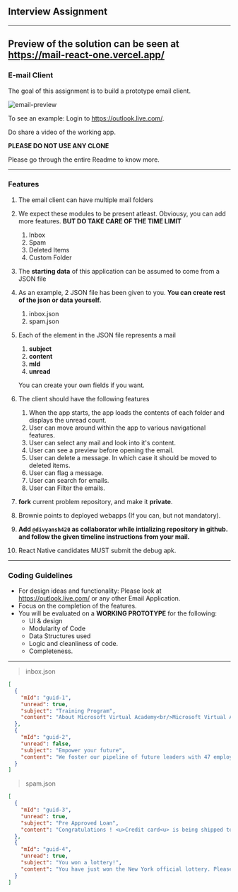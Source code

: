 ## Interview Assignment

<hr>

## Preview of the solution can be seen at https://mail-react-one.vercel.app/


### E-mail Client

The goal of this assignment is to build a prototype email client.

<img src="output.jpg" alt="email-preview">

To see an example: Login to https://outlook.live.com/.

Do share a video of the working app.

**PLEASE DO NOT USE ANY CLONE**

Please go through the entire Readme to know more.

<hr>

### Features

1. The email client can have multiple mail folders
2. We expect these modules to be present atleast. Obviousy, you can add more features. **BUT DO TAKE CARE OF THE TIME LIMIT**
   1. Inbox
   2. Spam
   3. Deleted Items
   4. Custom Folder
3. The **starting data** of this application can be assumed to come from a JSON file
4. As an example, 2 JSON file has been given to you. **You can create rest of the json or data yourself.**
   1. inbox.json
   2. spam.json
5. Each of the element in the JSON file represents a mail
   1. **subject**
   2. **content**
   3. **mId**
   4. **unread**
   
   You can create your own fields if you want.
   
6. The client should have the following features
   1. When the app starts, the app loads the contents of each folder and displays the unread count.
   2. User can move around within the app to various navigational features.
   3. User can select any mail and look into it's content.
   4. User can see a preview before opening the email.
   5. User can delete a message. In which case it should be moved to deleted items.
   6. User can flag a message.
   7. User can search for emails.
   8. User can Filter the emails.
   
7. **fork** current problem repository, and make it **private**.
8. Brownie points to deployed webapps (If you can, but not mandatory).
9. **Add `@divyansh420` as collaborator while intializing repository in github. and follow the given timeline instructions from your mail.**
10. React Native candidates MUST submit the debug apk.

<hr>

### Coding Guidelines

- For design ideas and functionality: Please look at https://outlook.live.com/ or any other Email Application.
- Focus on the completion of the features.
- You will be evaluated on a **WORKING PROTOTYPE** for the following:
  - UI & design
  - Modularity of Code
  - Data Structures used
  - Logic and cleanliness of code.
  - Completeness.

<hr>

> inbox.json

```json
[
  {
    "mId": "guid-1",
    "unread": true,
    "subject": "Training Program",
    "content": "About Microsoft Virtual Academy<br/>Microsoft Virtual Academy provides free online training by world-class experts to help you build your technical skills and advance your career. Make it your destination of choice to get started on the latest Microsoft technologies and join this vibrant community."
  },
  {
    "mId": "guid-2",
    "unread": false,
    "subject": "Empower your future",
    "content": "We foster our pipeline of future leaders with 47 employee networks and 7 global employee resource groups, servicing an active community of thousands across Microsoft"
  }
]
```

> spam.json

```json
[
  {
    "mId": "guid-3",
    "unread": true,
    "subject": "Pre Approved Loan",
    "content": "Congratulations ! <u>Credit card<u> is being shipped to you today!"
  },
  {
    "mId": "guid-4",
    "unread": true,
    "subject": "You won a lottery!",
    "content": "You have just won the New York official lottery. Please send us your address so that we may start the transfer."
  }
]
```
